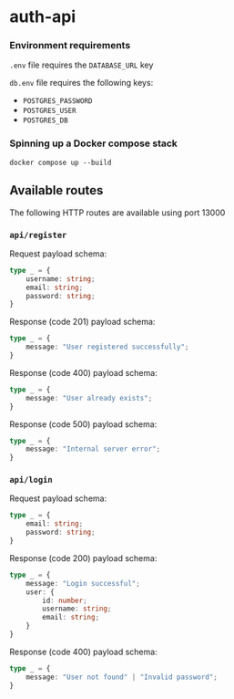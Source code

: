 # auth-api

### Environment requirements

`.env` file requires the `DATABASE_URL` key

`db.env` file requires the following keys:

- `POSTGRES_PASSWORD`
- `POSTGRES_USER`
- `POSTGRES_DB`

### Spinning up a Docker compose stack

```
docker compose up --build
```

## Available routes

The following HTTP routes are available using port 13000

### `api/register`

Request payload schema:

```ts
type _ = {
    username: string;
    email: string;
    password: string;
}
```

Response (code 201) payload schema:

```ts
type _ = {
    message: "User registered successfully";
}
```

Response (code 400) payload schema:

```ts
type _ = {
    message: "User already exists";
}
```

Response (code 500) payload schema:

```ts
type _ = {
    message: "Internal server error";
}
```

### `api/login`

Request payload schema:

```ts
type _ = {
    email: string;
    password: string;
}
```

Response (code 200) payload schema:

```ts
type _ = {
    message: "Login successful";
    user: {
        id: number;
        username: string;
        email: string;
    }
}
```

Response (code 400) payload schema:
```ts
type _ = {
    message: "User not found" | "Invalid password";
}
```
